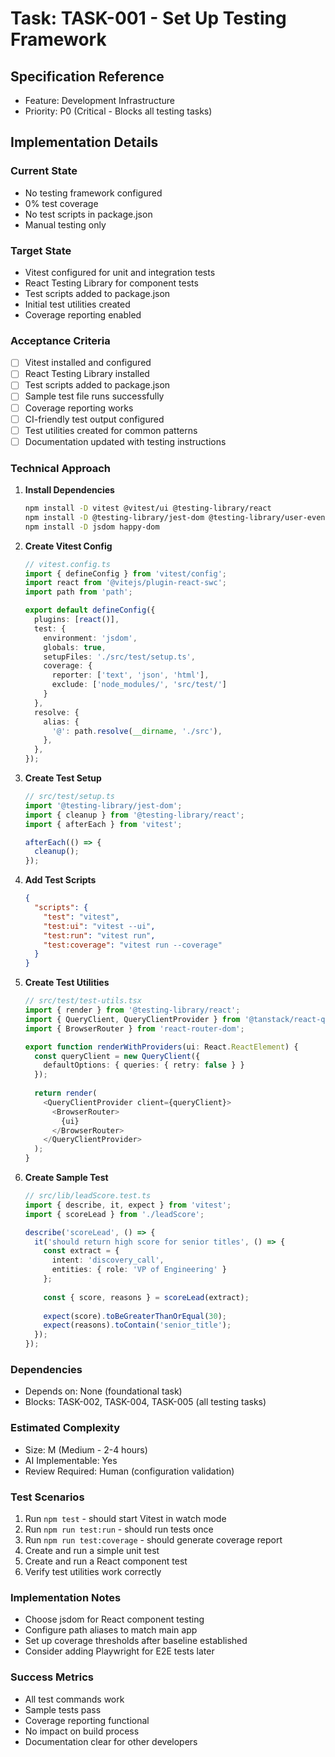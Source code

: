 # Task: TASK-001 - Set Up Testing Framework

## Specification Reference
- Feature: Development Infrastructure
- Priority: P0 (Critical - Blocks all testing tasks)

## Implementation Details

### Current State
- No testing framework configured
- 0% test coverage
- No test scripts in package.json
- Manual testing only

### Target State
- Vitest configured for unit and integration tests
- React Testing Library for component tests
- Test scripts added to package.json
- Initial test utilities created
- Coverage reporting enabled

### Acceptance Criteria
- [ ] Vitest installed and configured
- [ ] React Testing Library installed
- [ ] Test scripts added to package.json
- [ ] Sample test file runs successfully
- [ ] Coverage reporting works
- [ ] CI-friendly test output configured
- [ ] Test utilities created for common patterns
- [ ] Documentation updated with testing instructions

### Technical Approach

1. **Install Dependencies**
   ```bash
   npm install -D vitest @vitest/ui @testing-library/react 
   npm install -D @testing-library/jest-dom @testing-library/user-event
   npm install -D jsdom happy-dom
   ```

2. **Create Vitest Config**
   ```typescript
   // vitest.config.ts
   import { defineConfig } from 'vitest/config';
   import react from '@vitejs/plugin-react-swc';
   import path from 'path';

   export default defineConfig({
     plugins: [react()],
     test: {
       environment: 'jsdom',
       globals: true,
       setupFiles: './src/test/setup.ts',
       coverage: {
         reporter: ['text', 'json', 'html'],
         exclude: ['node_modules/', 'src/test/']
       }
     },
     resolve: {
       alias: {
         '@': path.resolve(__dirname, './src'),
       },
     },
   });
   ```

3. **Create Test Setup**
   ```typescript
   // src/test/setup.ts
   import '@testing-library/jest-dom';
   import { cleanup } from '@testing-library/react';
   import { afterEach } from 'vitest';

   afterEach(() => {
     cleanup();
   });
   ```

4. **Add Test Scripts**
   ```json
   {
     "scripts": {
       "test": "vitest",
       "test:ui": "vitest --ui",
       "test:run": "vitest run",
       "test:coverage": "vitest run --coverage"
     }
   }
   ```

5. **Create Test Utilities**
   ```typescript
   // src/test/test-utils.tsx
   import { render } from '@testing-library/react';
   import { QueryClient, QueryClientProvider } from '@tanstack/react-query';
   import { BrowserRouter } from 'react-router-dom';

   export function renderWithProviders(ui: React.ReactElement) {
     const queryClient = new QueryClient({
       defaultOptions: { queries: { retry: false } }
     });
     
     return render(
       <QueryClientProvider client={queryClient}>
         <BrowserRouter>
           {ui}
         </BrowserRouter>
       </QueryClientProvider>
     );
   }
   ```

6. **Create Sample Test**
   ```typescript
   // src/lib/leadScore.test.ts
   import { describe, it, expect } from 'vitest';
   import { scoreLead } from './leadScore';

   describe('scoreLead', () => {
     it('should return high score for senior titles', () => {
       const extract = {
         intent: 'discovery_call',
         entities: { role: 'VP of Engineering' }
       };
       
       const { score, reasons } = scoreLead(extract);
       
       expect(score).toBeGreaterThanOrEqual(30);
       expect(reasons).toContain('senior_title');
     });
   });
   ```

### Dependencies
- Depends on: None (foundational task)
- Blocks: TASK-002, TASK-004, TASK-005 (all testing tasks)

### Estimated Complexity
- Size: M (Medium - 2-4 hours)
- AI Implementable: Yes
- Review Required: Human (configuration validation)

### Test Scenarios
1. Run `npm test` - should start Vitest in watch mode
2. Run `npm run test:run` - should run tests once
3. Run `npm run test:coverage` - should generate coverage report
4. Create and run a simple unit test
5. Create and run a React component test
6. Verify test utilities work correctly

### Implementation Notes
- Choose jsdom for React component testing
- Configure path aliases to match main app
- Set up coverage thresholds after baseline established
- Consider adding Playwright for E2E tests later

### Success Metrics
- All test commands work
- Sample tests pass
- Coverage reporting functional
- No impact on build process
- Documentation clear for other developers